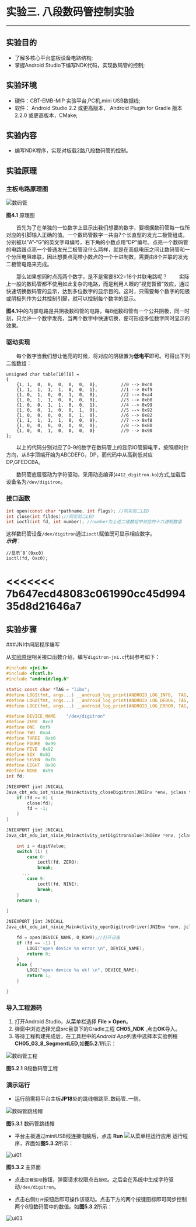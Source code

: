 # 实验三. 八段数码管控制实验

----------
##  实验目的
- 了解多核心平台底板设备电路结构;
- 掌握Android Studio下编写NDK代码，实现数码管的控制;

##  实验环境
* 硬件：CBT-EMB-MIP 实验平台,PC机,mini USB数据线;
* 软件： Android Studio 2.2 或更高版本， Android Plugin for Gradle 版本 2.2.0 或更高版本，CMake;

##  实验内容
- 编写NDK程序，实现对板载2路八段数码管的控制。


##  实验原理

### 主板电路原理图

![数码管](/chapter5/experiment03/Nixie.png)   

**图4.1** 原理图   

&emsp;&emsp;首先为了在单独的一位数字上显示出我们想要的数字，要根据数码管每一位所对应的引脚输入正确的值。一个数码管数字一共由7个长直型的发光二极管组成，分别被以”A”-“G”的英文字母编号，右下角的小数点用“DP”编号。点亮一个数码管的电路跟点亮一个普通发光二极管没什么两样，就是在高低电压之间让数码管和一个分压电阻串联，因此想要点亮带小数点的一个十进制数，需要由8个并联的发光二极管电路来完成。

&emsp;&emsp;那么如果想同时点亮两个数字，是不是需要8X2=16个并联电路呢？
&emsp;&emsp;实际上一般的数码管都不使用如此复杂的电路，而是利用人眼的“视觉暂留”效应，通过快速切换数码管的显示，达到多位数字的显示目的。这时，只需要每个数字的阳极或阴极列作为公共控制引脚，就可以控制每个数字的显示。   

**图4.1**中的内部电路是共阴极数码管的电路，每8组数码管有一个公共阴极，同一时刻，只允许一个数字发亮，当两个数字中快速切换，便可形成多位数字同时显示的效果。


### 驱动实现

&emsp;&emsp;每个数字当我们想让他亮的时候，将对应的阴极置为**低电平**即可。可得出下列二维数组：
```
unsigned char table[10][8] =
{
    {1, 1,  0,  0,  0,  0,  0,  0},         //0 --> 0xc0
    {1, 1,  1,  1,  1,  0,  0,  1},         //1 --> 0xf9
    {1, 0,  1,  0,  0,  1,  0,  0},         //2 --> 0xa4
    {1, 0,  1,  1,  0,  0,  0,  0},         //3 --> 0xb0
    {1, 0,  0,  1,  1,  0,  0,  1},         //4 --> 0x99
    {1, 0,  0,  1,  0,  0,  1,  0},         //5 --> 0x92
    {1, 0,  0,  0,  0,  0,  1,  0},         //6 --> 0x82
    {1, 1,  1,  1,  1,  0,  0,  0},         //7 --> 0xf8
    {1, 0,  0,  0,  0,  0,  0,  0},         //8 --> 0x80
    {1, 0,  0,  1,  0,  0,  0,  0}          //9 --> 0x90
};
```
   
&emsp;&emsp;以上的代码分别对应了0-9的数字在数码管上的显示IO管脚电平，按照顺时针方向，从8字顶端开始为ABCDEFG，DP，而代码中从高到低对应DP,GFEDCBA。

&emsp;&emsp;数码管底层驱动为字符驱动，采用动态编译(`4412_digitron.ko`)方式,加载后设备名为`/dev/digitron`。   

### 接口函数

```c
int open(const char *pathname, int flags); //同实验二LED
int close(int fildes);//同实验二LED
int ioctl(int fd, int number); //number为上述二维数组中对应的十六进制数值
```

这样数码管设备`/dev/digitron`通过`ioctl`赋值既可显示相应数字。   
***示例***：
```
//显示`0`(0xc0)
ioctl(fd, 0xc0);
```
<<<<<<< 7b647ecd48083c061990cc45d99435d8d21646a7
=======

## 实验步骤

###JNI中间层程序编写

从[实验原理](#实验原理)相关接口函数介绍，编写`digitron-jni.c`代码参考如下：
```c
#include <jni.h>
#include <fcntl.h>  
#include "android/log.h"

static const char *TAG = "libs";
#define LOGI(fmt, args...) __android_log_print(ANDROID_LOG_INFO,  TAG, fmt, ##args)
#define LOGD(fmt, args...) __android_log_print(ANDROID_LOG_DEBUG, TAG, fmt, ##args)
#define LOGE(fmt, args...) __android_log_print(ANDROID_LOG_ERROR, TAG, fmt, ##args)

#define DEVICE_NAME    "/dev/digitron"
#define ZERO  0xc0
#define ONE  0xf9
#define TWO  0xa4
#define THREE  0xb0
#define FOURE  0x99
#define FIVE  0x92
#define SIX  0x82
#define SEVEN  0xf8
#define EIGHT  0x80
#define NINE  0x90
int fd;

JNIEXPORT jint JNICALL
Java_cbt_edu_iot_nixie_MainActivity_closeDigitron(JNIEnv *env, jclass type) {
    if (fd >= 0) {
        close(fd);
        fd = -1;
    }
}

JNIEXPORT jint JNICALL
Java_cbt_edu_iot_nixie_MainActivity_setDigitronValue(JNIEnv *env, jclass type, jint digitValue) {

    int i = digitValue;
    switch (i) {
        case 0:
            ioctl(fd, ZERO);
            break;
      ...
        case 9:
            ioctl(fd, NINE);
            break;
    }
    return 1;

}

JNIEXPORT jint JNICALL
Java_cbt_edu_iot_nixie_MainActivity_openDigitronDriver(JNIEnv *env, jclass type) {

    fd = open(DEVICE_NAME, O_RDWR);//打开设备
    if (fd == -1) {
        LOGI("open device %s error \n", DEVICE_NAME);
        return 0;
    }
    else {
        LOGI("open device %s ok! \n", DEVICE_NAME);
        return 1;
    }

}
```

### 导入工程源码

1.  打开Android Studio，从菜单栏选择 **File \> Open**。
2.  弹窗中浏览选择光盘src目录下的Gradle工程 **CH05_NDK** ,点击**OK**导入。
3.  等待工程构建完成后，在工具栏中的*Android App*列表中选择本实验例程**CH05_03_8_SegmentLED**,如**图5.2.1**所示：

![数码管工程](/chapter5/experiment03/ch05_03.png)  

**图5.2.1** 8段数码管工程

### 演示运行


- 运行前需将平台主板**JP18**处的跳线帽跳至_数码管_一侧。

![数码管跳线帽](/chapter5/experiment03/nixie_jumper_cap.png)   

**图5.3.1** 数码管跳线帽   

- 平台主板通过miniUSB线连接电脑后，点击 **Run**
![从菜单栏运行应用](https://developer.android.com/studio/images/buttons/toolbar-run.png)
运行程序，界面如**图5.3.2**所示：

![ui01](/chapter5/experiment03/ch05_03_ui_01.png)   

**图5.3.2** 主界面  

- 点击`加载驱动`按钮，弹窗请求权限点击`授权`。之后会在系统中生成字符驱动`/dev/digitron`。 

- 点击右侧`打开`按钮后即可操作该驱动。点击下方的两个按键图标即可同步控制两个8段数码管中的数值。如**图5.3.2**所示：

![ui03](/chapter5/experiment03/ch05_03_ui_03.png)   

